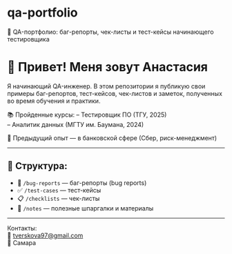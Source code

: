 # qa-portfolio
🧪 QA-портфолио: баг-репорты, чек-листы и тест-кейсы начинающего тестировщика
# 👋 Привет! Меня зовут Анастасия

Я начинающий QA-инженер. В этом репозитории я публикую свои примеры баг-репортов, тест-кейсов, чек-листов и заметок, полученных во время обучения и практики.

📚 Пройденные курсы:
– Тестировщик ПО (ТГУ, 2025)  
– Аналитик данных (МГТУ им. Баумана, 2024)

💼 Предыдущий опыт — в банковской сфере (Сбер, риск-менеджмент)

---

## 📂 Структура:

- 🐞 `/bug-reports` — баг-репорты (bug reports)
- ✅ `/test-cases` — тест-кейсы
- 📋 `/checklists` — чек-листы
- 🧠 `/notes` — полезные шпаргалки и материалы

---

Контакты:  
📧 tverskova97@gmail.com  
📍 Самара
